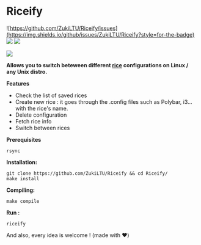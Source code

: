 # Riceify

![https://github.com/ZukiLTU/Riceify/issues](https://img.shields.io/github/issues/ZukiLTU/Riceify?style=for-the-badge)
![](https://img.shields.io/github/forks/ZukiLTU/Riceify?style=for-the-badge)
![](https://img.shields.io/github/stars/ZukiLTU/Riceify?style=for-the-badge)

![](https://s3.gifyu.com/images/Peek-06-01-2023-13-27.gif)

<strong>Allows you to switch beteween different <a href="https://thatnixguy.github.io/posts/ricing/">rice</a> configurations on Linux / any Unix distro.</strong>

**Features**
<ul>
  <li>Check the list of saved rices</li>
  <li>Create new rice : it goes through the .config files such as Polybar, i3... with the rice's name.</li>
  <li>Delete configuration</li>
  <li>Fetch rice info</li>
  <li>Switch between rices</li>
</ul>

**Prerequisites**
```
rsync
```

**Installation:**
<br/>
```
git clone https://github.com/ZukiLTU/Riceify && cd Riceify/
make install
```
**Compiling:**
<br/>
```
make compile
```

**Run :**
```
riceify
```

And also, every idea is welcome ! (made with :heart:)


